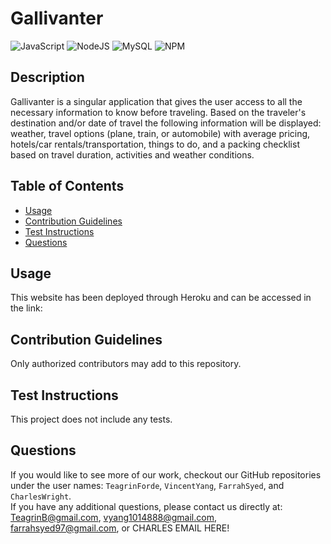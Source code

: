 # Gallivanter
  ![JavaScript](https://img.shields.io/badge/javascript-%23323330.svg?style=for-the-badge&logo=javascript&logoColor=%23F7DF1E) ![NodeJS](https://img.shields.io/badge/node.js-6DA55F?style=for-the-badge&logo=node.js&logoColor=white) ![MySQL](https://img.shields.io/badge/mysql-%2300f.svg?style=for-the-badge&logo=mysql&logoColor=white) ![NPM](https://img.shields.io/badge/NPM-%23000000.svg?style=for-the-badge&logo=npm&logoColor=white)

  ## Description

  Gallivanter is a singular application that gives the user access to all the necessary information to know before traveling. Based on the traveler's destination and/or date of travel the following information will be displayed: weather, travel options (plane, train, or automobile) with average pricing, hotels/car rentals/transportation, things to do, and a packing checklist based on travel duration, activities and weather conditions.


  ## Table of Contents

  - [Usage](#usage)
  - [Contribution Guidelines](#guidelines)
  - [Test Instructions](#test)
  - [Questions](#questions)


  ## Usage

  This website has been deployed through Heroku and can be accessed in the link:

  ## Contribution Guidelines

  Only authorized contributors may add to this repository.

  ## Test Instructions

  This project does not include any tests.
  
  ## Questions
  If you would like to see more of our work, checkout our GitHub repositories under the user names: ```TeagrinForde```, ```VincentYang```, ```FarrahSyed```, and ```CharlesWright```.
  <br>
  If you have any additional questions, please contact us directly at:  TeagrinB@gmail.com, vyang1014888@gmail.com, farrahsyed97@gmail.com, or CHARLES EMAIL HERE!

